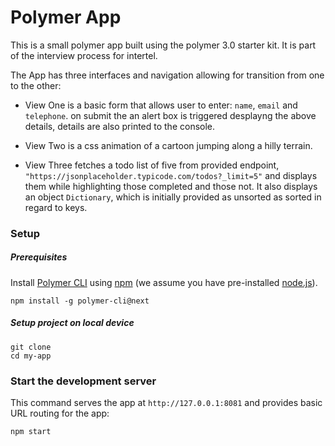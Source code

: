 # Polymer App

This is a small polymer app built using the polymer 3.0 starter kit. It is part of the interview process for intertel.

The App has three interfaces and navigation allowing for transition from one to the other:

- View One is a basic form that allows user to enter: `name`, `email` and `telephone`. on submit the an alert box is triggered desplayng the above details, details are also printed to the console.

- View Two is a css animation of a cartoon jumping along a hilly terrain.

- View Three fetches a todo list of five from provided endpoint, `"https://jsonplaceholder.typicode.com/todos?_limit=5"` and displays them while highlighting those completed and those not. It also displays an object `Dictionary`, which is initially provided as unsorted as sorted in regard to keys.

### Setup

##### Prerequisites

Install [Polymer CLI](https://github.com/Polymer/polymer-cli) using
[npm](https://www.npmjs.com) (we assume you have pre-installed [node.js](https://nodejs.org)).

    npm install -g polymer-cli@next

##### Setup project on local device

    git clone
    cd my-app

### Start the development server

This command serves the app at `http://127.0.0.1:8081` and provides basic URL
routing for the app:

    npm start
